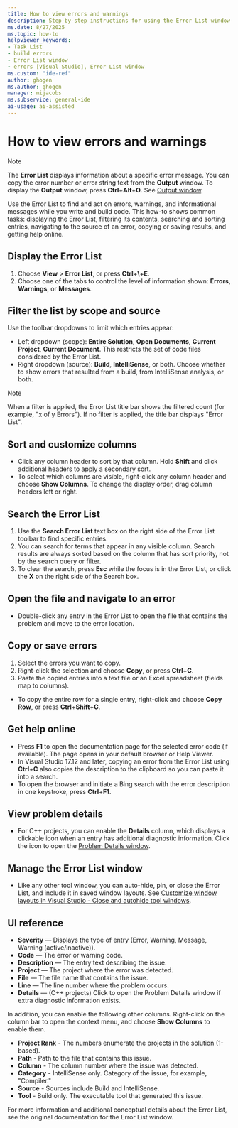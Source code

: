 ```yaml
---
title: How to view errors and warnings
description: Step-by-step instructions for using the Error List window to view, filter, search, navigate, and save errors and warnings in Visual Studio.
ms.date: 8/27/2025
ms.topic: how-to
helpviewer_keywords:
- Task List
- build errors
- Error List window
- errors [Visual Studio], Error List window
ms.custom: "ide-ref"
author: ghogen
ms.author: ghogen
manager: mijacobs
ms.subservice: general-ide
ai-usage: ai-assisted
---
```


# How to view errors and warnings

> [!NOTE]
> The **Error List** displays information about a specific error message. You can copy the error number or error string text from the **Output** window. To display the **Output** window, press **Ctrl**+**Alt**+**O**. See [Output window](output-window.md).

Use the Error List to find and act on errors, warnings, and informational messages while you write and build code. This how-to shows common tasks: displaying the Error List, filtering its contents, searching and sorting entries, navigating to the source of an error, copying or saving results, and getting help online.

## Display the Error List

1. Choose **View** > **Error List**, or press **Ctrl**+**\\**+**E**.
2. Choose one of the tabs to control the level of information shown: **Errors**, **Warnings**, or **Messages**.

## Filter the list by scope and source

Use the toolbar dropdowns to limit which entries appear:

- Left dropdown (scope): **Entire Solution**, **Open Documents**, **Current Project**, **Current Document**. This restricts the set of code files considered by the Error List.
- Right dropdown (source): **Build**, **IntelliSense**, or both. Choose whether to show errors that resulted from a build, from IntelliSense analysis, or both.

> [!NOTE]
> When a filter is applied, the Error List title bar shows the filtered count (for example, "x of y Errors"). If no filter is applied, the title bar displays "Error List".

## Sort and customize columns

- Click any column header to sort by that column. Hold **Shift** and click additional headers to apply a secondary sort.
- To select which columns are visible, right-click any column header and choose **Show Columns**. To change the display order, drag column headers left or right.

## Search the Error List

1. Use the **Search Error List** text box on the right side of the Error List toolbar to find specific entries.
2. You can search for terms that appear in any visible column. Search results are always sorted based on the column that has sort priority, not by the search query or filter.
3. To clear the search, press **Esc** while the focus is in the Error List, or click the **X** on the right side of the Search box.

## Open the file and navigate to an error

- Double-click any entry in the Error List to open the file that contains the problem and move to the error location.

## Copy or save errors

1. Select the errors you want to copy.
2. Right-click the selection and choose **Copy**, or press **Ctrl**+**C**.
3. Paste the copied entries into a text file or an Excel spreadsheet (fields map to columns).

- To copy the entire row for a single entry, right-click and choose **Copy Row**, or press **Ctrl**+**Shift**+**C**.

## Get help online

- Press **F1** to open the documentation page for the selected error code (if available). The page opens in your default browser or Help Viewer.
- In Visual Studio 17.12 and later, copying an error from the Error List using **Ctrl**+**C** also copies the description to the clipboard so you can paste it into a search.
- To open the browser and initiate a Bing search with the error description in one keystroke, press **Ctrl**+**F1**.

## View problem details

- For C++ projects, you can enable the **Details** column, which displays a clickable icon when an entry has additional diagnostic information. Click the icon to open the [Problem Details window](reference/problem-details-window.md).

## Manage the Error List window

- Like any other tool window, you can auto-hide, pin, or close the Error List, and include it in saved window layouts. See [Customize window layouts in Visual Studio - Close and autohide tool windows](customizing-window-layouts-in-visual-studio.md#close-and-autohide-tool-windows).

## UI reference

- **Severity** — Displays the type of entry (Error, Warning, Message, Warning (active/inactive)).
- **Code** — The error or warning code.
- **Description** — The entry text describing the issue.
- **Project** — The project where the error was detected.
- **File** — The file name that contains the issue.
- **Line** — The line number where the problem occurs.
- **Details** — (C++ projects) Click to open the Problem Details window if extra diagnostic information exists.

In addition, you can enable the following other columns. Right-click on the column bar to open the context menu, and choose **Show Columns** to enable them.

- **Project Rank** - The numbers enumerate the projects in the solution (1-based).
- **Path** - Path to the file that contains this issue.
- **Column** - The column number where the issue was detected.
- **Category** - IntelliSense only. Category of the issue, for example, "Compiler."
- **Source** -  Sources include Build and IntelliSense.
- **Tool** - Build only. The executable tool that generated this issue.

For more information and additional conceptual details about the Error List, see the original documentation for the Error List window.
